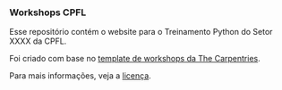 ### Workshops CPFL

Esse repositório contém o website para o Treinamento Python do Setor XXXX da CPFL.

Foi criado com base no [template de workshops da The Carpentries](https://github.com/carpentries/workshop-template).

Para mais informações, veja a [licença](./LICENSE.md).
